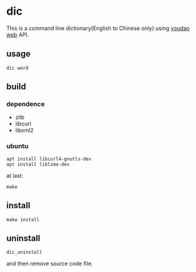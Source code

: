 # dic
This is a command line dictionary(English to Chinese only) using [youdao web](https://www.youdao.com/) API.

## usage 

    dic word


## build
### dependence
* zlib
* libcurl
* libxml2

### ubuntu
    apt install libcurl4-gnutls-dev
    apt install liblzma-dev

at last:

    make

## install 

    make install 


## uninstall 

    dic_uninstall 
and then remove source code file.
